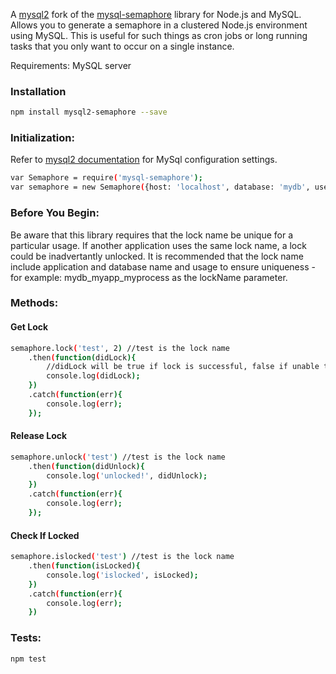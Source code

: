 A [mysql2](https://github.com/sidorares/node-mysql2) fork of the [mysql-semaphore](https://www.npmjs.com/package/mysql-semaphore) library for Node.js and MySQL. Allows you to generate a semaphore in a clustered Node.js environment using MySQL. This is useful for such things as cron jobs or long running tasks that you only want to occur on a single instance. 

Requirements:
MySQL server

### Installation

```sh
npm install mysql2-semaphore --save
```

### Initialization:

Refer to [mysql2 documentation](https://github.com/sidorares/node-mysql2) for MySql configuration settings.

```sh
var Semaphore = require('mysql-semaphore');
var semaphore = new Semaphore({host: 'localhost', database: 'mydb', user: 'someuser', password: 'somepassword'});
```

### Before You Begin:
Be aware that this library requires that the lock name be unique for a particular usage. If another application uses the same lock name, a lock could be inadvertantly unlocked. It is recommended that the lock name include application and database name and usage to ensure uniqueness - for example: mydb_myapp_myprocess as the lockName parameter.

### Methods:

#### Get Lock

```sh
semaphore.lock('test', 2) //test is the lock name
	.then(function(didLock){
		//didLock will be true if lock is successful, false if unable to attain a lock
		console.log(didLock);
	})
	.catch(function(err){
		console.log(err);
	});
```

#### Release Lock

```sh
semaphore.unlock('test') //test is the lock name
	.then(function(didUnlock){
		console.log('unlocked!', didUnlock);
	})
	.catch(function(err){
		console.log(err);
	});
```

#### Check If Locked

```sh
semaphore.islocked('test') //test is the lock name
	.then(function(isLocked){
		console.log('islocked', isLocked);
	})
	.catch(function(err){
		console.log(err);
	})
```


### Tests:

```sh
npm test
```
